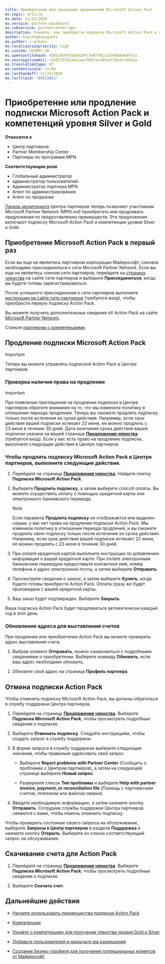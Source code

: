 ```yaml
---
title: Приобретение или продление предложений Microsoft Action Pack
ms.topic: article
ms.date: 11/23/2020
ms.service: partner-dashboard
ms.subservice: partnercenter-mpn
description: Узнайте, как приобрести подписку Microsoft Action Pack и начать использовать преимущества Action Pack. Также вы узнаете, как возобновить, отменить и просмотреть счет и выполнить многие другие действия.
author: ArpithaKanuganti
ms.author: v-arkanu
ms.localizationpriority: high
ms.custom: SEOMAY.20
ms.openlocfilehash: 658524b9f916d929fc7e07701ca339d64de95fca
ms.sourcegitcommit: c5e9175792a4e2aac50bfae78fcef18e3cc9922a
ms.translationtype: HT
ms.contentlocale: ru-RU
ms.lasthandoff: 11/24/2020
ms.locfileid: "95812851"
---
```

# <a name="buy-or-renew-a-microsoft-action-pack-subscription-or-silver-and-gold-competencies"></a>Приобретение или продление подписки Microsoft Action Pack и компетенций уровня Silver и Gold

**Относится к**

- Центр партнеров
- Partner Membership Center
- Партнеры по программе MPN

**Соответствующие роли**

- Глобальный администратор
- администратор пользователей.
- Администратор партнера MPN
- Агент по администрированию
- Агент по продажам

[Панель мониторинга](https://partner.microsoft.com/dashboard) Центра партнеров теперь позволяет участникам Microsoft Partner Network (MPN.md) приобретать или продлевать предложения по предоставлению преимуществ. Эти предложения включают подписку Microsoft Action Pack и компетенции уровня Silver и Gold.

## <a name="buy-microsoft-action-pack-for-the-first-time"></a>Приобретение Microsoft Action Pack в первый раз

Если вы еще не являетесь партнером корпорации Майкрософт, сначала необходимо присоединиться к сети Microsoft Partner Network. Если вы еще не являетесь членом сети партнеров, перейдите на [страницу членства](https://partner.microsoft.com/membership) на сайте сети партнеров и выберите **Присоединиться**, когда вы будете готовы зарегистрироваться. 

После успешного присоединения к сети партнеров выполните [инструкции на сайте сети партнеров](https://partner.microsoft.com/membership/action-pack) (требуется вход), чтобы приобрести первую подписку Action Pack. 

Вы можете получить дополнительные сведения об Action Pack на сайте [Microsoft Partner Network](https://partner.microsoft.com/membership/internal-use-software#simple-tab-content-3).

Станьте [партнером с компетенциями](https://partner.microsoft.com/membership/competencies). 

## <a name="renew-a-microsoft-action-pack-subscription"></a>Продление подписки Microsoft Action Pack

>[!IMPORTANT]
>Теперь вы можете управлять подпиской Action Pack в Центре партнеров.

### <a name="check-your-renewal-eligibility"></a>Проверка наличия права на продление

>[!IMPORTANT]
>При появлении приглашения на продление подписки в Центре партнеров обратите внимание на то, что мы изменили политику в отношении периода продления. Теперь вы сможете продлить подписку только после истечения ее срока действия. Например, если срок действия вашей подписки истекает 22 июня, ее можно продлить с 23 июня в течение 30 дней.
>Дата окончания срока действия вашей подписки указана на вашей странице [**Предложения членства**](https://partnercenter.microsoft.com/pcv/partnership/offers) (требуется вход). Если у вас есть право на продление подписки, выполните следующие действия в Центре партнеров.  

### <a name="to-renew-a-microsoft-action-pack-subscription-in-the-partner-center"></a>Чтобы продлить подписку Microsoft Action Pack в Центре партнеров, выполните следующие действия.

1. Перейдите на страницу [**Предложения членства**](https://partnercenter.microsoft.com/pcv/partnership/offers). Найдите плитку **Подписка Microsoft Action Pack**.  

2. Выберите **Продлить подписку**, а затем выберите способ оплаты. Вы можете осуществить оплату с помощью кредитной карты или электронного банковского перевода.

    >[!NOTE]
    >Если параметр **Продлить подписку** не отображается или выделен серым, у вас нет права на продление подписки Action Pack. Мы изменили политику в отношении периода продления, и вы сможете продлить свою подписку только после истечения ее срока действия. Например, если срок действия вашей подписки истекает 22 июня, ее можно продлить с 23 июня в течение 30 дней.  

3. При оплате кредитной картой выполните инструкции по добавлению информации о вашей кредитной карте. При оплате электронным банковским переводом предоставьте контактное имя, номер телефона и адрес электронной почты, а затем выберите **Отправить**.

4. Просмотрите сведения о заказе, а затем выберите **Купить**, когда будете готовы приобрести Action Pack. Оплата сразу же будет произведена с вашей кредитной карты.

5. Ваш заказ будет подтвержден. Выберите **Закрыть**.

Ваша подписка Action Pack будет продлеваться автоматически каждый год в этот день.

### <a name="update-your-bill-to-address"></a>Обновление адреса для выставления счетов

При продлении или приобретении Action Pack вы можете проверить адрес выставления счета.

 1. Выбрав элемент **Отправить**, можно ознакомиться с подробными сведениями о приобретении. Выберите команду **Обновить**, если ваш адрес необходимо обновить.
  
 1. Обновите свой адрес на странице **Профиль партнера**.

## <a name="cancel-your-action-pack-subscription"></a>Отмена подписки Action Pack

Чтобы отменить подписку Microsoft Action Pack, вы должны обратиться в службу поддержки Центра партнеров.

1. Перейдите на страницу [**Предложения членства**](https://partnercenter.microsoft.com/pcv/partnership/offers). Выберите **Подписка Microsoft Action Pack**, чтобы просмотреть подробные сведения о подписке. 

3. Выберите **Отменить подписку**. Следуйте инструкциям, чтобы создать запрос в службу поддержки. 

4. В форме запроса в службу поддержки выберите следующие значения, чтобы правильно адресовать свой запрос.

    -  Выберите **Report problems with Partner Center** (Сообщить о проблемах с Центром партнеров), а затем на следующей странице выберите **Новый запрос**.

    -  Разверните список **Тип проблемы** и выберите **Help with partner invoice, payment, or reconciliation file** (Помощь с партнерским счетом, платежом или файлом сверки). 

5. Введите необходимую информацию, а затем нажмите кнопку **Отправить**. Сотрудник службы поддержки Центра партнеров свяжется с вами, чтобы помочь отменить подписку.

Чтобы проверить состояние своего запроса на обслуживание, выберите **Запросы в Центр партнеров** в разделе **Поддержка** и нажмите кнопку **Открыть**. Выберите из списка соответствующий запрос на обслуживание.  

## <a name="download-your-action-pack-invoice"></a>Скачивание счета для Action Pack

1. Перейдите на страницу [**Предложения членства**](https://partnercenter.microsoft.com/pcv/partnership/offers). Выберите **Подписка Microsoft Action Pack**, чтобы просмотреть подробные сведения о подписке. 

3. Выберите **Скачать счет**.
 
## <a name="next-steps"></a>Дальнейшие действия

-   [Начните использовать преимущества подписки Action Pack](manage-your-partner-network-benefits.md)

-   [Компетенции](learn-about-competencies.md)

-   [Узнайте о компетенциях для получения членства уровня Gold и Silver](https://partner.microsoft.com/membership/internal-use-software#simple-tab-content-2)

-   [Добавьте пользователей и назначьте им разрешения](create-user-accounts-and-set-permissions.md)

-   [Создание бизнес-профиля для получения потенциальных клиентов от Майкрософт](create-a-marketing-profile.md)



